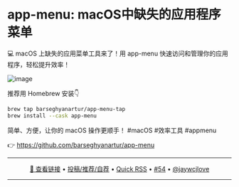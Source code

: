 app-menu: macOS中缺失的应用程序菜单
===

💻 macOS 上缺失的应用菜单工具来了！用 app-menu 快速访问和管理你的应用程序，轻松提升效率！

![image](https://github.com/user-attachments/assets/46166bd1-0859-4402-bcb1-536ca2269ecd)

推荐用 Homebrew 安装👇

```bash
brew tap barseghyanartur/app-menu-tap
brew install --cask app-menu
```

简单、方便，让你的 macOS 操作更顺手！ #macOS #效率工具 #appmenu

👉 https://github.com/barseghyanartur/app-menu

---

<p align="center">
<a href="https://github.com/barseghyanartur/app-menu" target="_blank">🔗 查看链接</a> • 
<a href="https://github.com/jaywcjlove/quick-rss/issues/new/choose" target="_blank">投稿/推荐/自荐</a> • 
<a href="https://wangchujiang.com/quick-rss/feeds/index.html" target="_blank">Quick RSS</a> • 
<a href="https://github.com/jaywcjlove/quick-rss/issues/54" target="_blank">#54</a> • 
<a href="https://github.com/jaywcjlove" target="_blank">@jaywcjlove</a>
</p>

---
    